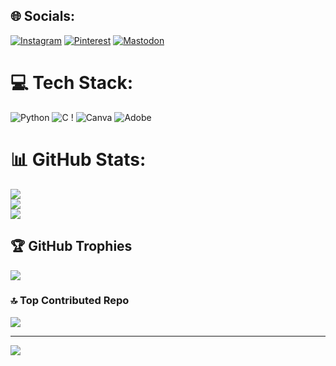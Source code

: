
## 🌐 Socials:
[![Instagram](https://img.shields.io/badge/Instagram-%23E4405F.svg?logo=Instagram&logoColor=white)](https://instagram.com/moumitasengupta_) [![Pinterest](https://img.shields.io/badge/Pinterest-%23E60023.svg?logo=Pinterest&logoColor=white)](https://pinterest.com/msengupta562) [![Mastodon](https://img.shields.io/badge/Email-D14836?logo=gmail&logoColor=white)](mailto:msengupta562@gmail.com) 

# 💻 Tech Stack:
![Python](https://img.shields.io/badge/python-3670A0?style=for-the-badge&logo=python&logoColor=ffdd54) ![C](https://img.shields.io/badge/c-%2300599C.svg?style=for-the-badge&logo=c&logoColor=white) ! ![Canva](https://img.shields.io/badge/Canva-%2300C4CC.svg?style=for-the-badge&logo=Canva&logoColor=white) ![Adobe](https://img.shields.io/badge/adobe-%23FF0000.svg?style=for-the-badge&logo=adobe&logoColor=white)
# 📊 GitHub Stats:
![](https://github-readme-stats.vercel.app/api?username=moumitasengupta562&theme=default&hide_border=false&include_all_commits=true&count_private=false)<br/>
![](https://nirzak-streak-stats.vercel.app/?user=moumitasengupta562&theme=default&hide_border=false)<br/>
![](https://github-readme-stats.vercel.app/api/top-langs/?username=moumitasengupta562&theme=default&hide_border=false&include_all_commits=true&count_private=false&layout=compact)

## 🏆 GitHub Trophies
![](https://github-profile-trophy.vercel.app/?username=moumitasengupta562&theme=radical&no-frame=false&no-bg=false&margin-w=4)


### 🔝 Top Contributed Repo
![](https://github-contributor-stats.vercel.app/api?username=moumitasengupta562&limit=5&theme=dark&combine_all_yearly_contributions=true)

---
[![](https://visitcount.itsvg.in/api?id=moumitasengupta562&icon=0&color=1)](https://visitcount.itsvg.in)

<!-- Proudly created with GPRM ( https://gprm.itsvg.in ) -->
